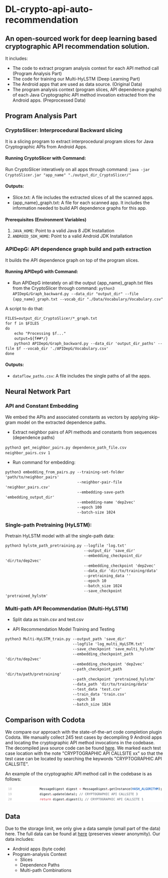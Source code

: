 # DL-crypto-api-auto-recommendation
## An open-sourced work for deep learning based cryptographic API recommendation solution.
It includes:
* The code to extract program analysis context for each API method call (Program Analysis Part)
* The code for training our Multi-HyLSTM (Deep Learning Part)
* The Android apps that are used as data source. (Original Data)
* The program analysis context (program slices, API dependence graphs) of each Java Cryptographic API method invoation extracted from the Android apps. (Preprocessed Data)

## Program Analysis Part

### CryptoSlicer: Interprocedural Backward slicing
It is a slicing program to extract interprocedural program slices for Java Cryptographic APIs from Android Apps.
#### Running CryptoSlicer with Command:
Run CryptoSlicer interatively on all apps through command: `java -jar CryptoSlicer.jar "app_name" "./output_dir_CryptoSlicer/"`


#### Outputs:
* Slice.txt: A file includes the extracted slices of all the scanned apps.
* {app_name}_graph.txt: A file for each scanned app. It includes the information needed to build API dependence graphs for this app. 

#### Prerequisites (Environment Variables)
1. `JAVA_HOME`: Point to a valid Java 8 JDK Installation
2. `ANDROID_SDK_HOME`: Point to a valid Android JDK Installation




### APIDepG: API dependence graph build and path extraction
It builds the API dependence graph on top of the program slices. 
#### Running APIDepG with Command:
* Run APIDepG interately on all the output  {app_name}_graph.txt files from the CryptoSlicer through command:
`python3 APIDepG/Graph_backward.py --data_dir "output_dir" --file {app_name}_graph.txt --vocab_dir "./Data/Vocabulary/Vocabulary.csv"`


A script to do that:

    FILES=output_dir_CryptoSlicer/*_graph.txt
    for f in $FILES
    do
        echo "Processing $f..."
        output=${f##*/}
        python3 APIDepG/Graph_backward.py --data_dir 'output_dir_paths' --file $f --vocab_dir './APIDepG/Vocabulary.csv'
    done

#### Outputs:
* `dataflow_paths.csv`: A file includes the single paths of all the apps.

## Neural Network Part
### API and Constant Embedding
We embed the APIs and associated constants as vectors by applying skip-gram model on the extracted dependence paths.

* Extract neighbor pairs of API methods and constants from sequences (dependence paths) 

`python3 get_neighbor_pairs.py dependence_path_file.csv neighbor_pairs.csv 1` 

* Run command for embedding:
```
python3 embedding_from_pairs.py --training-set-folder 'path/to/neighbor_pairs' 
                                --neighbor-pair-file 'neighbor_pairs.csv' 
                                --embedding-save-path 'embedding_output_dir' 
                                --embedding-name 'dep2vec' 
                                --epoch 100 
                                --batch-size 1024
```
### Single-path Pretraining (HyLSTM):
Pretrain HyLSTM model with all the single-path data:
```
python3 hylstm_path_pretraining.py --logfile 'log.txt'
                                   --output_dir 'save_dir'
                                   --embedding_checkpoint_dir 'dir/to/dep2vec'
                                   --embedding_checkpoint 'dep2vec'
                                   --data_dir 'dir/to/training/data'
                                   --pretraining_data ''
                                   --epoch 10
                                   --batch_size 1024
                                   --save_checkpoint 'pretrained_hylstm'

```

### Multi-path API Recommendation (Multi-HyLSTM)
* Split data as train.csv and test.csv

* API Recommendation Model Training and Testing
```
python3 Multi-HyLSTM_train.py --output_path 'save_dir'
                              --logfile 'log_multi_HyLSTM.txt'
                              --save_checkpoint 'save_multi_hylstm'
                              --embedding_checkpoint_path 'dir/to/dep2vec'
                              --embedding_checkpoint 'dep2vec'
                              --path_checkpoint_path 'dir/to/path/pretraining'
                              --path_checkpoint 'pretrained_hylstm'
                              --data_path 'dir/to/training/data'
                              --test_data 'test.csv'
                              --train_data 'train.csv'
                              --epoch 10
                              --batch_size 1024
```




## Comparison with Codota
We compare our approach with the state-of-the-art code completion plugin Codota. We manually collect 245 test cases by decompiling 9 Android apps and locating the cryptographic API method invocations in the codebase. The decompiled java source code can be found [here](https://github.com/Anya92929/DL-crypto-api-auto-recommendation/tree/main/Comparison_with_Codota). We marked each test case location with the note "CRYPTOGRAPHIC API CALLSITE xx" so that the test case can be located by searching the keywords "CRYPTOGRAPHIC API CALLSITE". 

An example of the cryptographic API method call in the codebase is as follows:

<img src="Comparison_with_Codota/testcase_example.png" alt="example" width="600"/>

## Data
Due to the storage limit, we only give a data sample (small part of the data) here. The full data can be found at [here](https://drive.google.com/drive/folders/1fc3A3ORcVJUDcPsH2jVHadpgTkbTs8nt?usp=sharing) (preserves viewer anonymity).
Our data includes:
* Android apps (byte code)
* Program-analysis Context
   * Slices
   * Dependence Paths
   * Multi-path Combinations
